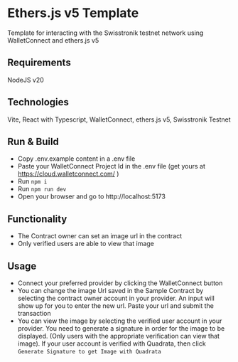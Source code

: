 # Ethers.js v5 Template

Template for interacting with the Swisstronik testnet network using WalletConnect and ethers.js v5

## Requirements

NodeJS v20

## Technologies

Vite, React with Typescript, WalletConnect, ethers.js v5, Swisstronik Testnet

## Run & Build

- Copy .env.example content in a .env file
- Paste your WalletConnect Project Id in the .env file  (get yours at https://cloud.walletconnect.com/ )
- Run `npm i`
- Run `npm run dev`
- Open your browser and go to http://localhost:5173


## Functionality

- The Contract owner can set an image url in the contract
- Only verified users are able to view that image

## Usage

- Connect your preferred provider by clicking the WalletConnect button
- You can change the image Url saved in the Sample Contract by selecting the contract owner account in your provider. An input will show up for you to enter the new url. Paste your url and submit the transaction
- You can view the image by selecting the verified user account in your provider. You need to generate a signature in order for the image to be displayed. (Only users with the appropriate verification can view that image). If your user account is verified with Quadrata, then click `Generate Signature to get Image with Quadrata`
